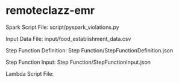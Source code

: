 # remoteclazz-emr
Spark Script File: script/pyspark_violations.py

Input Data File: input/food_establishment_data.csv

Step Function Definition: Step Function/StepFunctionDefinition.json

Step Function Input: Step Function/StepFunctionInput.json

Lambda Script File: 
